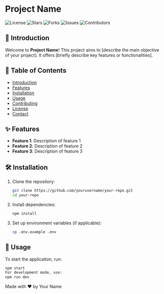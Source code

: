 # Project Name

![License](https://img.shields.io/github/license/yourusername/your-repo)
![Stars](https://img.shields.io/github/stars/yourusername/your-repo)
![Forks](https://img.shields.io/github/forks/yourusername/your-repo)
![Issues](https://img.shields.io/github/issues/yourusername/your-repo)
![Contributors](https://img.shields.io/github/contributors/yourusername/your-repo)

## 🚀 Introduction

Welcome to **Project Name**! This project aims to [describe the main objective of your project]. It offers [briefly describe key features or functionalities].

## 📂 Table of Contents

- [Introduction](#-introduction)
- [Features](#-features)
- [Installation](#-installation)
- [Usage](#-usage)
- [Contributing](#-contributing)
- [License](#-license)
- [Contact](#-contact)

## ✨ Features

- **Feature 1**: Description of feature 1
- **Feature 2**: Description of feature 2
- **Feature 3**: Description of feature 3

## 🛠️ Installation

1. Clone the repository:
    ```bash
    git clone https://github.com/yourusername/your-repo.git
    cd your-repo
    ```
2. Install dependencies:
    ```bash
    npm install
    ```
3. Set up environment variables (if applicable):
    ```bash
    cp .env.example .env
    ```

## 🚀 Usage

To start the application, run:
```bash
npm start
For development mode, use:
npm run dev
```


Made with ❤️ by Your Name
